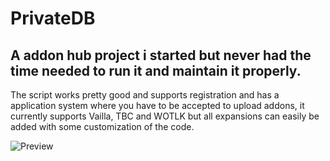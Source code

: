 # PrivateDB
## A addon hub project i started but never had the time needed to run it and maintain it properly.

The script works pretty good and supports registration and has a application system where you have to be accepted to upload addons, it currently supports Vailla, TBC and WOTLK but all expansions can easily be added with some customization of the code.

![Preview](https://puu.sh/ys2tC/98a7f843aa.png)
